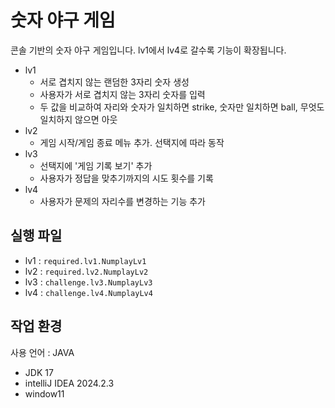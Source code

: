 # 숫자 야구 게임

콘솔 기반의 숫자 야구 게임입니다. lv1에서 lv4로 갈수록 기능이 확장됩니다.

- lv1
  - 서로 겹치지 않는 랜덤한 3자리 숫자 생성
  - 사용자가 서로 겹치지 않는 3자리 숫자를 입력
  - 두 값을 비교하여 자리와 숫자가 일치하면 strike, 숫자만 일치하면 ball, 무엇도 일치하지 않으면 아웃
- lv2
  - 게임 시작/게임 종료 메뉴 추가. 선택지에 따라 동작
- lv3
  - 선택지에 '게임 기록 보기' 추가
  - 사용자가 정답을 맞추기까지의 시도 횟수를 기록
- lv4
  - 사용자가 문제의 자리수를 변경하는 기능 추가
 
## 실행 파일
- lv1 : ``required.lv1.NumplayLv1``
- lv2 : ``required.lv2.NumplayLv2``
- lv3 : ``challenge.lv3.NumplayLv3``
- lv4 : ``challenge.lv4.NumplayLv4``



## 작업 환경
사용 언어 : JAVA
+ JDK 17
+ intelliJ IDEA 2024.2.3
+ window11
